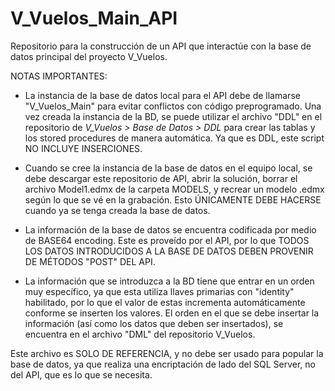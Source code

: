 # V_Vuelos_Main_API
Repositorio para la construcción de un API que interactúe con la base de datos principal del proyecto V_Vuelos.

NOTAS IMPORTANTES: 

- La instancia de la base de datos local para el API debe de llamarse "V_Vuelos_Main" para evitar conflictos con código preprogramado. Una vez creada la instancia de la BD, se puede utilizar el archivo "DDL" en el repositorio de *V_Vuelos > Base de Datos > DDL* para crear las tablas y los stored procedures de manera automática. Ya que es DDL, este script NO INCLUYE INSERCIONES. 

- Cuando se cree la instancia de la base de datos en el equipo local, se debe descargar este repositorio de API, abrir la solución, borrar el archivo Model1.edmx de la carpeta MODELS, y recrear un modelo .edmx según lo que se vé en la grabación. Esto ÚNICAMENTE DEBE HACERSE cuando ya se tenga creada la base de datos.

- La información de la base de datos se encuentra codificada por medio de BASE64 encoding. Este es proveído por el API, por lo que TODOS LOS DATOS INTRODUCIDOS A LA BASE DE DATOS DEBEN PROVENIR DE MÉTODOS "POST" DEL API. 

- La información que se introduzca a la BD tiene que entrar en un orden muy específico, ya que esta utiliza llaves primarias con "identity" habilitado, por lo que el valor de estas incrementa automáticamente conforme se inserten los valores. El orden en el que se debe insertar la información (así como los datos que deben ser insertados), se encuentra en el archivo "DML" del repositorio V_Vuelos. 

Este archivo es SOLO DE REFERENCIA, y no debe ser usado para popular la base de datos, ya que realiza una encriptación de lado del SQL Server, no del API, que es lo que se necesita. 
